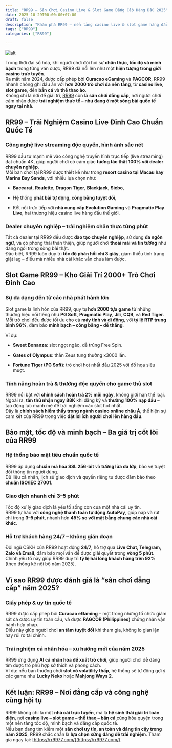 ```yaml
---
title: "RR99 – Sân Chơi Casino Live & Slot Game Đẳng Cấp Hàng Đầu 2025"
date: 2025-10-29T00:00:00+07:00
draft: false
description: "Khám phá RR99 – nền tảng casino live & slot game hàng đầu 2025, được cấp phép Curacao eGaming, hoàn trả 2% mỗi ngày, thưởng 100% nạp đầu."
tags: ["RR99"]
categories: ["RR99"]

---
```

![alt](https://peking2008.cn.com/wp-content/uploads/2025/09/banner-rr99.jpg)


Trong thời đại số hóa, khi người chơi đòi hỏi sự **chân thực, tốc độ và minh bạch** trong từng ván cược, RR99 đã nổi lên như một **hiện tượng trong giới casino trực tuyến**.  
Ra mắt năm 2024, được cấp phép bởi **Curacao eGaming** và **PAGCOR**, RR99 nhanh chóng ghi dấu ấn với **hơn 2000 trò chơi đa nền tảng**, từ **casino live**, **slot game**, đến **bắn cá** và **thể thao ảo**.  
Không chỉ là nơi để giải trí, [RR99](https://rr9977.com/) còn là **sân chơi đẳng cấp**, nơi người chơi cảm nhận được **trải nghiệm thực tế – như đang ở một sòng bài quốc tế ngay tại nhà**.

## RR99 – Trải Nghiệm Casino Live Đỉnh Cao Chuẩn Quốc Tế

### Công nghệ live streaming độc quyền, hình ảnh sắc nét

RR99 đầu tư mạnh mẽ vào công nghệ truyền hình trực tiếp (live streaming) đạt chuẩn 4K, giúp người chơi có cảm giác **tương tác thật 100% với dealer chuyên nghiệp**.  
Mỗi bàn chơi tại RR99 được thiết kế như trong **resort casino tại Macau hay Marina Bay Sands**, với nhiều lựa chọn như:

*   **Baccarat**, **Roulette**, **Dragon Tiger**, **Blackjack**, **Sicbo**,
    
*   Hệ thống **phát bài tự động, công bằng tuyệt đối**,
    
*   Kết nối trực tiếp với **nhà cung cấp Evolution Gaming** và **Pragmatic Play Live**, hai thương hiệu casino live hàng đầu thế giới.
    

### Dealer chuyên nghiệp – trải nghiệm chân thực từng phút

Tất cả dealer tại RR99 đều được **đào tạo chuyên nghiệp**, sử dụng **đa ngôn ngữ**, và có phong thái thân thiện, giúp người chơi **thoải mái và tin tưởng** như đang ngồi trong sòng bài thật.  
Đặc biệt, RR99 luôn duy trì **tốc độ phản hồi chỉ 3 giây**, giảm thiểu tình trạng giật lag – điều mà nhiều nhà cái khác vẫn chưa làm được.

## Slot Game RR99 – Kho Giải Trí 2000+ Trò Chơi Đỉnh Cao

### Sự đa dạng đến từ các nhà phát hành lớn

Slot game là linh hồn của RR99, quy tụ **hơn 2000 tựa game** từ những thương hiệu nổi tiếng như **PG Soft**, **Pragmatic Play**, **Jili**, **CQ9**, và **Red Tiger**.  
Mỗi trò chơi đều được tối ưu cho cả **máy tính và di động**, với **tỷ lệ RTP trung bình 96%**, đảm bảo **minh bạch – công bằng – dễ thắng**.

Ví dụ:

*   **Sweet Bonanza**: slot ngọt ngào, dễ trúng Free Spin.
    
*   **Gates of Olympus**: thần Zeus tung thưởng x3000 lần.
    
*   **Fortune Tiger (PG Soft)**: trò chơi hot nhất đầu 2025 với đồ họa siêu mượt.
    

### Tính năng hoàn trả & thưởng độc quyền cho game thủ slot

RR99 nổi bật với **chính sách hoàn trả 2% mỗi ngày**, không giới hạn thể loại.  
Ngoài ra, **tân thủ nhận ngay 88K** khi đăng ký và **thưởng 100% nạp đầu** – tạo động lực mạnh mẽ để trải nghiệm các slot hot nhất.  
Đây là **chính sách hiếm thấy trong ngành casino online châu Á**, thể hiện sự cam kết của RR99 trong việc **đặt lợi ích người chơi lên hàng đầu**.

## Bảo mật, tốc độ và minh bạch – Ba giá trị cốt lõi của RR99

### Hệ thống bảo mật tiêu chuẩn quốc tế

RR99 áp dụng **chuẩn mã hóa SSL 256-bit** và **tường lửa đa lớp**, bảo vệ tuyệt đối thông tin người dùng.  
Dữ liệu cá nhân, lịch sử giao dịch và quyền riêng tư được đảm bảo theo **chuẩn ISO/IEC 27001**.

### Giao dịch nhanh chỉ 3–5 phút

Tốc độ xử lý giao dịch là yếu tố sống còn của một nhà cái uy tín.  
RR99 tự hào với **công nghệ thanh toán tự động AutoPay**, giúp nạp và rút chỉ trong **3–5 phút**, nhanh hơn **45% so với mặt bằng chung các nhà cái khác**.

### Hỗ trợ khách hàng 24/7 – không gián đoạn

Đội ngũ CSKH của RR99 hoạt động **24/7**, hỗ trợ qua **Live Chat, Telegram, Zalo và Email**, đảm bảo mọi vấn đề được giải quyết trong **vòng 5 phút**.  
Chính yếu tố này giúp RR99 duy trì **tỷ lệ hài lòng khách hàng trên 92%** (theo thống kê nội bộ năm 2025).

## Vì sao RR99 được đánh giá là “sân chơi đẳng cấp” năm 2025?

### Giấy phép & uy tín quốc tế

RR99 được cấp phép bởi **Curacao eGaming** – một trong những tổ chức giám sát cá cược uy tín toàn cầu, và được **PAGCOR (Philippines)** chứng nhận vận hành hợp pháp.  
Điều này giúp người chơi **an tâm tuyệt đối** khi tham gia, không lo gian lận hay rủi ro tài chính.

### Trải nghiệm cá nhân hóa – xu hướng mới của năm 2025

RR99 ứng dụng **AI cá nhân hóa đề xuất trò chơi**, giúp người chơi dễ dàng tìm được trò phù hợp sở thích và phong cách.  
Ví dụ: nếu bạn thường chơi **slot có volatility thấp**, hệ thống sẽ tự động gợi ý các game như **Lucky Neko** hoặc **Mahjong Ways 2**.

## Kết luận: RR99 – Nơi đẳng cấp và công nghệ cùng hội tụ

RR99 không chỉ là một **nhà cái trực tuyến**, mà là **hệ sinh thái giải trí toàn diện**, nơi **casino live – slot game – thể thao – bắn cá** cùng hòa quyện trong một nền tảng tốc độ, minh bạch và đẳng cấp quốc tế.  
Nếu bạn đang tìm kiếm một **sân chơi uy tín, an toàn và đáng tin cậy trong năm 2025**, RR99 chắc chắn là **lựa chọn xứng đáng để trải nghiệm**. Tham gia ngay tại: [https://rr9977.com/](https://rr9977.com/)
